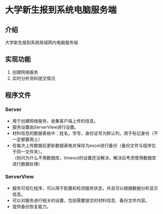 # 大学新生报到系统电脑服务端
## 介绍
大学新生报到系统局域网内电脑服务端

## 实现功能
1. 创建网络服务
2. 实时分析资料提交情况

## 程序文件
### Server
- 用于创建网络服务，收集客户端上传的信息。
- 服务设置由ServerView进行设置。
- 材料信息的数据表格中：姓名，学号，身份证号为默认列，用于标记身份（不一定都要用上）
- 在每次上传数据后更新数据表格并保存为excel进行备份（备份文件与程序位于同一文件夹）。<br>
    （别问为什么不用数据库，timeout的设置还没解决，解决后考虑使用数据库进行数据处理）

### ServerView
- 服务可视化程序，可以用于配置和检测服务状态，并且可以根据数据分析显示信息。
- 可以对服务进行相关的设置，包括需要提交的材料信息、备份文件内容。
- 提供备份恢复能力。